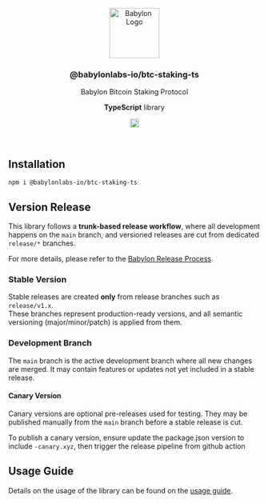 <p align="center">
    <img alt="Babylon Logo" src="https://github.com/user-attachments/assets/dc74271e-90f1-44bd-9122-2b7438ab375c" width="100" />
    <h3 align="center">@babylonlabs-io/btc-staking-ts</h3>
    <p align="center">Babylon Bitcoin Staking Protocol</p>
    <p align="center"><strong>TypeScript</strong> library</p>
    <p align="center">
      <a href="https://www.npmjs.com/package/@babylonlabs-io/btc-staking-ts"><img src="https://badge.fury.io/js/btc-staking-ts.svg" alt="npm version" height="18"></a>
    </p>
</p>
<br/>

## Installation

```console
npm i @babylonlabs-io/btc-staking-ts
```

## Version Release

This library follows a **trunk-based release workflow**, where all development happens on the `main` branch, and versioned releases are cut from dedicated `release/*` branches.

For more details, please refer to the [Babylon Release Process](https://github.com/babylonlabs-io/babylon/blob/main/RELEASE_PROCESS.md). 

### Stable Version

Stable releases are created **only** from release branches such as `release/v1.x`.  
These branches represent production-ready versions, and all semantic versioning (major/minor/patch) is applied from them.

### Development Branch

The `main` branch is the active development branch where all new changes are merged. It may contain features or updates not yet included in a stable release.

#### Canary Version

Canary versions are optional pre-releases used for testing. They may be published manually from the `main` branch before a stable release is cut.

To publish a canary version, ensure update the package.json version to include `-canary.xyz`, then trigger the release pipeline from github action

## Usage Guide

Details on the usage of the library can be found
on the [usage guide](./docs/usage.md).
